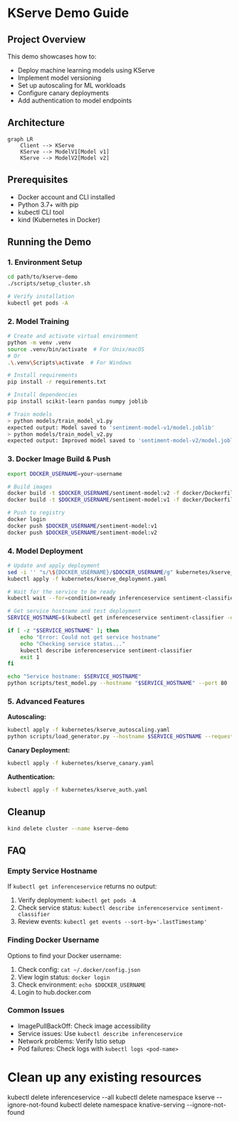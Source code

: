 # KServe Demo Guide

## Project Overview

This demo showcases how to:
- Deploy machine learning models using KServe
- Implement model versioning
- Set up autoscaling for ML workloads
- Configure canary deployments
- Add authentication to model endpoints

## Architecture

```mermaid
graph LR
    Client --> KServe
    KServe --> ModelV1[Model v1]
    KServe --> ModelV2[Model v2]
```

## Prerequisites

- Docker account and CLI installed
- Python 3.7+ with pip
- kubectl CLI tool
- kind (Kubernetes in Docker)

## Running the Demo

### 1. Environment Setup
```bash
cd path/to/kserve-demo
./scripts/setup_cluster.sh

# Verify installation
kubectl get pods -A
```

### 2. Model Training
```bash
# Create and activate virtual environment
python -m venv .venv
source .venv/bin/activate  # For Unix/macOS
# Or
.\.venv\Scripts\activate  # For Windows

# Install requirements
pip install -r requirements.txt
```
```bash
# Install dependencies
pip install scikit-learn pandas numpy joblib

# Train models
> python models/train_model_v1.py
expected output: Model saved to 'sentiment-model-v1/model.joblib'
> python models/train_model_v2.py
expected output: Improved model saved to 'sentiment-model-v2/model.joblib'
```

### 3. Docker Image Build & Push

```bash
export DOCKER_USERNAME=your-username

# Build images
docker build -t $DOCKER_USERNAME/sentiment-model:v2 -f docker/Dockerfile.v2 .
docker build -t $DOCKER_USERNAME/sentiment-model:v1 -f docker/Dockerfile.v1 .

# Push to registry
docker login
docker push $DOCKER_USERNAME/sentiment-model:v1
docker push $DOCKER_USERNAME/sentiment-model:v2
```

### 4. Model Deployment
```bash
# Update and apply deployment
sed -i '' "s/\${DOCKER_USERNAME}/$DOCKER_USERNAME/g" kubernetes/kserve_deployment.yaml
kubectl apply -f kubernetes/kserve_deployment.yaml

# Wait for the service to be ready
kubectl wait --for=condition=ready inferenceservice sentiment-classifier --timeout=300s

# Get service hostname and test deployment
SERVICE_HOSTNAME=$(kubectl get inferenceservice sentiment-classifier -o jsonpath='{.status.url}' | cut -d "/" -f 3)

if [ -z "$SERVICE_HOSTNAME" ]; then
    echo "Error: Could not get service hostname"
    echo "Checking service status..."
    kubectl describe inferenceservice sentiment-classifier
    exit 1
fi

echo "Service hostname: $SERVICE_HOSTNAME"
python scripts/test_model.py --hostname "$SERVICE_HOSTNAME" --port 80
```

### 5. Advanced Features

**Autoscaling:**
```bash
kubectl apply -f kubernetes/kserve_autoscaling.yaml
python scripts/load_generator.py --hostname $SERVICE_HOSTNAME --requests 1000 --concurrency 20
```

**Canary Deployment:**
```bash
kubectl apply -f kubernetes/kserve_canary.yaml
```

**Authentication:**
```bash
kubectl apply -f kubernetes/kserve_auth.yaml
```

## Cleanup
```bash
kind delete cluster --name kserve-demo
```

## FAQ

### Empty Service Hostname
If `kubectl get inferenceservice` returns no output:
1. Verify deployment: `kubectl get pods -A`
2. Check service status: `kubectl describe inferenceservice sentiment-classifier`
3. Review events: `kubectl get events --sort-by='.lastTimestamp'`

### Finding Docker Username
Options to find your Docker username:
1. Check config: `cat ~/.docker/config.json`
2. View login status: `docker login`
3. Check environment: `echo $DOCKER_USERNAME`
4. Login to hub.docker.com

### Common Issues
- ImagePullBackOff: Check image accessibility
- Service issues: Use `kubectl describe inferenceservice`
- Network problems: Verify Istio setup
- Pod failures: Check logs with `kubectl logs <pod-name>`

# Clean up any existing resources
kubectl delete inferenceservice --all
kubectl delete namespace kserve --ignore-not-found
kubectl delete namespace knative-serving --ignore-not-found
